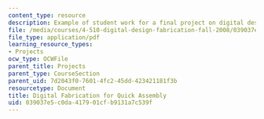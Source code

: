 ```yaml
---
content_type: resource
description: Example of student work for a final project on digital design fabrication.
file: /media/courses/4-510-digital-design-fabrication-fall-2008/039037e5c0da417901cfb9131a7c539f_final_example2.pdf
file_type: application/pdf
learning_resource_types:
- Projects
ocw_type: OCWFile
parent_title: Projects
parent_type: CourseSection
parent_uid: 7d2043f0-7601-4fc2-45dd-423421181f3b
resourcetype: Document
title: Digital Fabrication for Quick Assembly
uid: 039037e5-c0da-4179-01cf-b9131a7c539f
---
```

